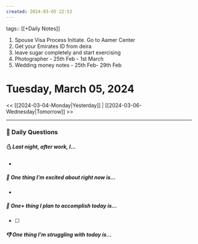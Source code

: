 ```yaml
---
created: 2024-03-05 22:53
---
```

tags:: [[+Daily Notes]]

1. Spouse Visa Process Initiate. Go to Aamer Center
2. Get your Emirates ID from deira
3. leave sugar completely and start exercising
4. Photographer - 25th Feb - 1st March
5. Wedding money notes - 25th Feb- 29th Feb

# Tuesday, March 05, 2024

<< [[2024-03-04-Monday|Yesterday]] | [[2024-03-06-Wednesday|Tomorrow]] >>

---
### 📅 Daily Questions
##### 🌜 Last night, after work, I...
- 

##### 🙌 One thing I'm excited about right now is...
- 

##### 🚀 One+ thing I plan to accomplish today is...
- [ ] 

##### 👎 One thing I'm struggling with today is...
